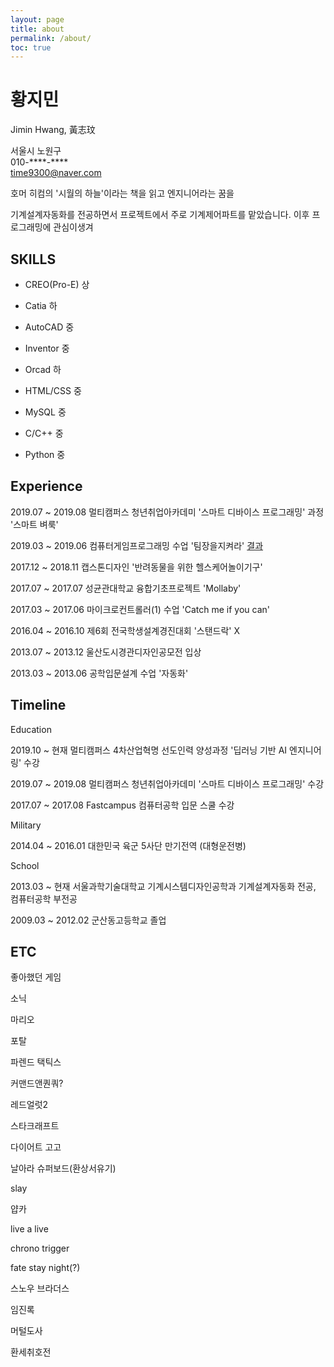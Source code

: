 ```yaml
---
layout: page
title: about
permalink: /about/
toc: true
---
```


# 황지민

Jimin Hwang, 黃志玟

<i class="fas fa-map-marker-alt"></i> 서울시 노원구  
<i class="fas fa-phone-alt"></i> 010-\*\*\*\*-\*\*\*\*  
<i class="fas fa-envelope"></i> time9300@naver.com

호머 히컴의 '시월의 하늘'이라는 책을 읽고 엔지니어라는 꿈을 

기계설계자동화를 전공하면서 프로젝트에서 주로 기계제어파트를 맡았습니다. 이후 프로그래밍에 관심이생겨 



## SKILLS

- CREO(Pro-E) 상
- Catia 하
- AutoCAD 중
- Inventor 중
- Orcad 하



- HTML/CSS 중
- MySQL 중
- C/C++ 중
-  Python 중



## Experience

2019.07 ~ 2019.08 멀티캠퍼스 청년취업아카데미 '스마트 디바이스 프로그래밍' 과정 '스마트 벼룩'

2019.03 ~ 2019.06 컴퓨터게임프로그래밍 수업 '팀장을지켜라' [결과](https://play.google.com/store/apps/details?id=com.gibisoft.SaveTheTeamLeader&hl=ko)

2017.12 ~ 2018.11 캡스톤디자인 '반려동물을 위한 헬스케어놀이기구'

2017.07 ~ 2017.07 성균관대학교 융합기초프로젝트 'Mollaby'

2017.03 ~ 2017.06 마이크로컨트롤러(1) 수업 'Catch me if you can'

2016.04 ~ 2016.10 제6회 전국학생설계경진대회 '스탠드락' X

2013.07 ~ 2013.12 울산도시경관디자인공모전 입상

2013.03 ~ 2013.06 공학입문설계 수업 '자동화'



## Timeline

<i class="fas fa-book-open"></i> Education

2019.10 ~        현재 멀티캠퍼스 4차산업혁명 선도인력 양성과정 '딥러닝 기반 AI 엔지니어링' 수강

2019.07 ~ 2019.08 멀티캠퍼스 청년취업아카데미 '스마트 디바이스 프로그래밍' 수강

2017.07 ~ 2017.08 Fastcampus 컴퓨터공학 입문 스쿨 수강

<i class="fas fa-fighter-jet"></i> Military

2014.04 ~ 2016.01 대한민국 육군 5사단 만기전역 (대형운전병)

<i class="fas fa-graduation-cap"></i> School

2013.03 ~        현재 서울과학기술대학교 기계시스템디자인공학과 기계설계자동화 전공, 컴퓨터공학 부전공

2009.03 ~ 2012.02 군산동고등학교 졸업



## ETC

좋아했던 게임

소닉

마리오

포탈

파렌드 택틱스

커맨드앤퀀쿼?

레드얼럿2

스타크래프트

다이어트 고고

날아라 슈퍼보드(환상서유기)

slay

얍카

live a live

chrono trigger

fate stay night(?)

스노우 브라더스

임진록

머털도사

환세취호전


